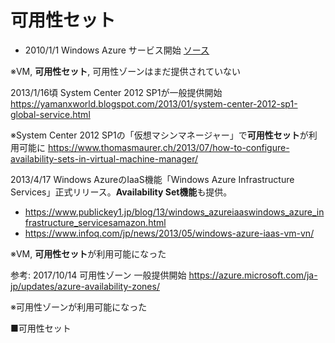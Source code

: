 # 可用性セット

- 2010/1/1 Windows Azure サービス開始
[ソース](https://www.itmedia.co.jp/enterprise/articles/0911/18/news017.html)

※VM, **可用性セット**, 可用性ゾーンはまだ提供されていない

2013/1/16頃
System Center 2012 SP1が一般提供開始
https://yamanxworld.blogspot.com/2013/01/system-center-2012-sp1-global-service.html

※System Center 2012 SP1の「仮想マシンマネージャー」で**可用性セット**が利用可能に
https://www.thomasmaurer.ch/2013/07/how-to-configure-availability-sets-in-virtual-machine-manager/

2013/4/17
Windows AzureのIaaS機能「Windows Azure Infrastructure Services」正式リリース。**Availability Set機能**も提供。
- https://www.publickey1.jp/blog/13/windows_azureiaaswindows_azure_infrastructure_servicesamazon.html
- https://www.infoq.com/jp/news/2013/05/windows-azure-iaas-vm-vn/

※VM, **可用性セット**が利用可能になった

参考: 2017/10/14 可用性ゾーン 一般提供開始
https://azure.microsoft.com/ja-jp/updates/azure-availability-zones/

※可用性ゾーンが利用可能になった

■可用性セット

